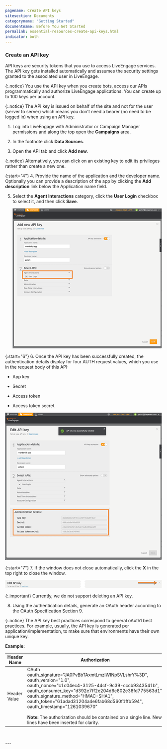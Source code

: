 ```yaml
---
pagename: Create API keys
sitesection: Documents
categoryname: "Getting Started"
documentname: Before You Get Started
permalink: essential-resources-create-api-keys.html
indicator: both
---
```



### Create an API key

API keys are security tokens that you use to access LiveEngage services. The API key gets installed automatically and assumes the security settings granted to the associated user in LiveEngage.

{:.notice}
You use the API key when you create bots, access our APIs programmatically and authorize LiveEngage applications. You can create up to 100 keys per account.

{:.notice}
The API key is issued on behalf of the site and not for the user (server to server) which means you don't need a bearer (no need to be logged in) when using an API key.

1. Log into LiveEngage with Administrator or Campaign Manager permissions and along the top open the **Campaigns** area.

2. In the footnote click **Data Sources**.

3. Open the API tab and click **Add new**.

{:.notice}
Alternatively, you can click on an existing key to edit its privileges rather than create a new one.

{:start="4"}
4. Provide the name of the application and the developer name. Optionally you can provide a description of the app by clicking the **Add description** link below the Application name field.

5. Select the **Agent Interactions** category, click the **User Login** checkbox to select it, and then click **Save**.

   ![](../../../img/APIKeyCreation.png)

{:start="6"}
6. Once the API key has been successfully created, the authentication details display for four AUTH request values, which you use in the request body of this API:

   - App key

   - Secret

   - Access token

   - Access token secret

   ![](../../../img/apikeycreation1.png)

{:start="7"}
7. If the window does not close automatically, click the **X** in the top right to close the window.

   ![](../../../img/close-window.png)

   {:.important}
   Currently, we do not support deleting an API key.

8. Using the authentication details, generate an OAuth header according to the [OAuth Specification Section 9](https://oauth.net/core/1.0/#signing_process).

{:.notice}
The API key best practices correspond to general oAuth1 best practices. For example, usually, the API key is generated per application/implementation, to make sure that environments have their own unique key.

**Example:**

| **Header Name** | **Authorization** |
| --- | --- |
| Header Value | OAuth<br>oauth_signature="JA0PvBbTAxmtLmzIWINpSVLshrY%3D", <br>oauth_version="1.0",<br>oauth_nonce="c1c04ec4-3125-44cf-9c39-cccb9343541b", <br>oauth_consumer_key="d392e7ff2e204d6c802e38fd775563d1", <br>oauth_signature_method="HMAC-SHA1", <br>oauth_token="61adad31204a4e6fab68d560f1ffb594", <br>oauth_timestamp="1261039670" <br><br>**Note:** The authorization should be contained on a single line. New lines have been inserted for clarity. |

<p><br></p>
---
<p></p>

